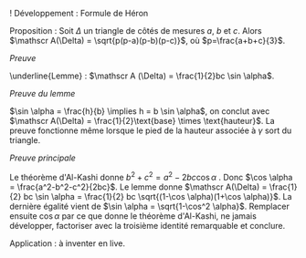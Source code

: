! Développement : Formule de Héron

Proposition : Soit $\Delta$ un triangle de côtés de mesures $a$, $b$ et $c$. Alors $\mathscr A(\Delta) =  \sqrt{p(p-a)(p-b)(p-c)}$, où $p=\frac{a+b+c}{3}$.

*Preuve*

\underline{Lemme} : $\mathscr A (\Delta) = \frac{1}{2}bc \sin \alpha$.

*Preuve du lemme*

$\sin \alpha = \frac{h}{b} \implies h = b \sin \alpha$, on conclut avec $\mathscr A(\Delta) = \frac{1}{2}\text{base} \times \text{hauteur}$. La preuve fonctionne même lorsque le pied de la hauteur associée à $\gamma$ sort du triangle.

*Preuve principale*

Le théorème d'Al-Kashi donne $b^2+c^2=a^2-2bc\cos \alpha$ . Donc $\cos \alpha = \frac{a^2-b^2-c^2}{2bc}$. Le lemme donne $\mathscr A(\Delta) = \frac{1}{2} bc \sin \alpha = \frac{1}{2} bc \sqrt{(1-\cos \alpha)(1+\cos \alpha)}$. La dernière égalité vient de $\sin \alpha = \sqrt{1-\cos^2 \alpha}$. Remplacer ensuite $\cos \alpha$ par ce que donne le théorème d'Al-Kashi, ne jamais développer, factoriser avec la troisième identité remarquable et conclure.

Application : à inventer en live.